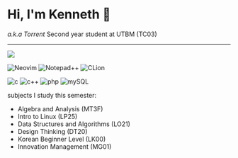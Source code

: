 # Hi, I'm Kenneth 👋

*a.k.a Torrent* Second year student at UTBM (TC03)
<hr>
<img src="https://github-readme-stats.vercel.app/api/top-langs/?username=ken-soares&theme=tokyonight&layout=compact"/>

![Neovim](https://img.shields.io/badge/NeoVim-%2357A143.svg?&style=for-the-badge&logo=neovim&logoColor=white)
![Notepad++](https://img.shields.io/badge/Notepad++-90E59A.svg?style=for-the-badge&logo=notepad%2B%2B&logoColor=black)
![CLion](https://img.shields.io/badge/CLion-000000?style=for-the-badge&logo=clion&logoColor=white)


![c](https://img.shields.io/badge/c-%2300599C.svg?style=for-the-badge&logo=c&logoColor=white)
![c++](	https://img.shields.io/badge/C%2B%2B-00599C?style=for-the-badge&logo=c%2B%2B&logoColor=white)
![php](https://img.shields.io/badge/PHP-777BB4?style=for-the-badge&logo=php&logoColor=white)
![mySQL](https://img.shields.io/badge/MySQL-00000F?style=for-the-badge&logo=mysql&logoColor=white)

subjects I study this semester:
- Algebra and Analysis (MT3F)
- Intro to Linux (LP25)
- Data Structures and Algorithms (LO21)
- Design Thinking (DT20)
- Korean Beginner Level (LK00)
- Innovation Management (MG01)
  
<!---
ken-soares/ken-soares is a ✨ special ✨ repository because its `README.md` (this file) appears on your GitHub profile.
You can click the Preview link to take a look at your changes.
--->
